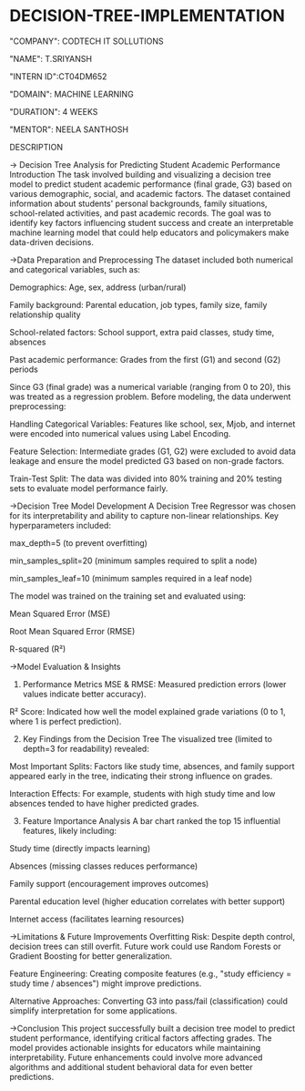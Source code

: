 # DECISION-TREE-IMPLEMENTATION

"COMPANY": CODTECH IT SOLLUTIONS

"NAME": T.SRIYANSH

"INTERN ID":CT04DM652

"DOMAIN": MACHINE LEARNING

"DURATION": 4 WEEKS

"MENTOR": NEELA SANTHOSH



 DESCRIPTION

-> Decision Tree Analysis for Predicting Student Academic Performance
Introduction
The task involved building and visualizing a decision tree model to predict student academic performance (final grade, G3) based on various demographic, social, and academic factors. The dataset contained information about students' personal backgrounds, family situations, school-related activities, and past academic records. The goal was to identify key factors influencing student success and create an interpretable machine learning model that could help educators and policymakers make data-driven decisions.

->Data Preparation and Preprocessing
The dataset included both numerical and categorical variables, such as:

Demographics: Age, sex, address (urban/rural)

Family background: Parental education, job types, family size, family relationship quality

School-related factors: School support, extra paid classes, study time, absences

Past academic performance: Grades from the first (G1) and second (G2) periods

Since G3 (final grade) was a numerical variable (ranging from 0 to 20), this was treated as a regression problem. Before modeling, the data underwent preprocessing:

Handling Categorical Variables: Features like school, sex, Mjob, and internet were encoded into numerical values using Label Encoding.

Feature Selection: Intermediate grades (G1, G2) were excluded to avoid data leakage and ensure the model predicted G3 based on non-grade factors.

Train-Test Split: The data was divided into 80% training and 20% testing sets to evaluate model performance fairly.

->Decision Tree Model Development
A Decision Tree Regressor was chosen for its interpretability and ability to capture non-linear relationships. Key hyperparameters included:

max_depth=5 (to prevent overfitting)

min_samples_split=20 (minimum samples required to split a node)

min_samples_leaf=10 (minimum samples required in a leaf node)

The model was trained on the training set and evaluated using:

Mean Squared Error (MSE)

Root Mean Squared Error (RMSE)

R-squared (R²)

->Model Evaluation & Insights
1. Performance Metrics
MSE & RMSE: Measured prediction errors (lower values indicate better accuracy).

R² Score: Indicated how well the model explained grade variations (0 to 1, where 1 is perfect prediction).

2. Key Findings from the Decision Tree
The visualized tree (limited to depth=3 for readability) revealed:

Most Important Splits: Factors like study time, absences, and family support appeared early in the tree, indicating their strong influence on grades.

Interaction Effects: For example, students with high study time and low absences tended to have higher predicted grades.

3. Feature Importance Analysis
A bar chart ranked the top 15 influential features, likely including:

Study time (directly impacts learning)

Absences (missing classes reduces performance)

Family support (encouragement improves outcomes)

Parental education level (higher education correlates with better support)

Internet access (facilitates learning resources)

->Limitations & Future Improvements
Overfitting Risk: Despite depth control, decision trees can still overfit. Future work could use Random Forests or Gradient Boosting for better generalization.

Feature Engineering: Creating composite features (e.g., "study efficiency = study time / absences") might improve predictions.

Alternative Approaches: Converting G3 into pass/fail (classification) could simplify interpretation for some applications.

->Conclusion
This project successfully built a decision tree model to predict student performance, identifying critical factors affecting grades. The model provides actionable insights for educators while maintaining interpretability. Future enhancements could involve more advanced algorithms and additional student behavioral data for even better predictions.
